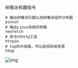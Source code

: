树莓派有趣指令

```
# 输出树莓派引脚以及树莓派组件分布图
pinout 
# 输出Linux系统的参数 
neofetch 
# 命令行http工具 
httpie 
# top的升级版，可以监视系统资源 
htop
```

![img](https://cdn.jsdelivr.net/gh/picksan/picgo//pic/20210710185913.png)